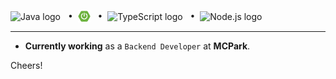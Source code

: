 <p align="left">
      <img src="https://encrypted-tbn0.gstatic.com/images?q=tbn:ANd9GcTKDv9q_TMRHh7ogcmQaOyA6HZ5eu5DCyExLQ&s" alt="Java logo" width="20" height="20" style="vertical-align:middle; margin-right:4px;"/> &nbsp;•&nbsp;
       <img src="https://raw.githubusercontent.com/espiegel/phaser-spring-boot-starter/master/spring-boot-logo.jpg" alt="Spring Boot logo" width="20" height="20" style="vertical-align:middle; margin-right:4px;"/> &nbsp;•&nbsp;
  <img src="https://camo.githubusercontent.com/8e37776eac7b6062b9510ebad17f189d09ea9409c29b602006bc7e0427260ba0/68747470733a2f2f63646e2e69636f6e73636f75742e636f6d2f69636f6e2f667265652f706e672d3531322f747970657363726970742d313137343936352e706e67" alt="TypeScript logo" width="20" height="20" style="vertical-align:middle; margin-right:4px;"/> &nbsp;•&nbsp;
  <img src="https://avatars.githubusercontent.com/u/9950313?s=200&v=4" alt="Node.js logo" width="20" height="20" style="vertical-align:middle; margin-right:4px;"/>
  
</p>

---

* **Currently working** as a `Backend Developer` at **MCPark**.

Cheers!
